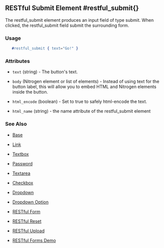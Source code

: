 <!-- dash: #restful_submit | Element | ###:Section -->


## RESTful Submit Element #restful_submit{}
  The restful_submit element produces an input field of type submit.
  When clicked, the restful_submit field submit the surrounding form.

### Usage

```erlang
   #restful_submit { text="Go!" }

```

### Attributes

   * `text` (string) - The button's text.

   * `body` (Nitrogen element or list of elements) - Instead of using text
    for the button label, this will allow you to embed HTML and Nitrogen
    elements inside the button.

   * `html_encode` (boolean) - Set to true to safely html-encode the text.

   * `html_name` (string) - the name attribute of the restful_submit
    element

### See Also

 *  [Base](./element_base.md)

 *  [Link](./link.md)

 *  [Textbox](./textbox.md)

 *  [Password](./password.md)

 *  [Textarea](./textarea.md)

 *  [Checkbox](./checkbox.md)

 *  [Dropdown](./dropdown.md)

 *  [Dropdown Option](./option.md)

 *  [RESTful Form](restful_form.md)

 *  [RESTful Reset](restful_reset.md)

 *  [RESTful Upload](restful_upload.md)

 *  [RESTful Forms Demo](http://nitrogenproject.com/demos/restful)
